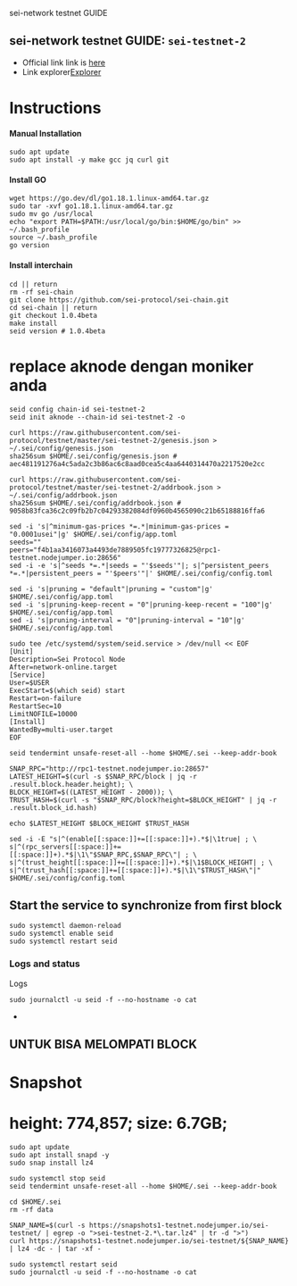 
sei-network testnet GUIDE


## sei-network testnet GUIDE: `sei-testnet-2`
- Official link link is [here](https://docs.seinetwork.io/nodes-and-validators/joining-testnets)
- Link explorer[Explorer](https://sei.explorers.guru/)
# Instructions
#### Manual Installation
```
sudo apt update
sudo apt install -y make gcc jq curl git
```
#### Install GO
```
wget https://go.dev/dl/go1.18.1.linux-amd64.tar.gz
sudo tar -xvf go1.18.1.linux-amd64.tar.gz
sudo mv go /usr/local
echo "export PATH=$PATH:/usr/local/go/bin:$HOME/go/bin" >> ~/.bash_profile
source ~/.bash_profile
go version
```
#### Install **interchain**
```
cd || return
rm -rf sei-chain
git clone https://github.com/sei-protocol/sei-chain.git
cd sei-chain || return
git checkout 1.0.4beta
make install
seid version # 1.0.4beta
```
# replace aknode dengan moniker anda
```
seid config chain-id sei-testnet-2
seid init aknode --chain-id sei-testnet-2 -o
```
```
curl https://raw.githubusercontent.com/sei-protocol/testnet/master/sei-testnet-2/genesis.json > ~/.sei/config/genesis.json
sha256sum $HOME/.sei/config/genesis.json # aec481191276a4c5ada2c3b86ac6c8aad0cea5c4aa6440314470a2217520e2cc
```
```
curl https://raw.githubusercontent.com/sei-protocol/testnet/master/sei-testnet-2/addrbook.json > ~/.sei/config/addrbook.json
sha256sum $HOME/.sei/config/addrbook.json # 9058b83fca36c2c09fb2b7c04293382084df0960b4565090c21b65188816ffa6
```
```
sed -i 's|^minimum-gas-prices *=.*|minimum-gas-prices = "0.0001usei"|g' $HOME/.sei/config/app.toml
seeds=""
peers="f4b1aa3416073a4493de7889505fc19777326825@rpc1-testnet.nodejumper.io:28656"
sed -i -e 's|^seeds *=.*|seeds = "'$seeds'"|; s|^persistent_peers *=.*|persistent_peers = "'$peers'"|' $HOME/.sei/config/config.toml
```
```
sed -i 's|pruning = "default"|pruning = "custom"|g' $HOME/.sei/config/app.toml
sed -i 's|pruning-keep-recent = "0"|pruning-keep-recent = "100"|g' $HOME/.sei/config/app.toml
sed -i 's|pruning-interval = "0"|pruning-interval = "10"|g' $HOME/.sei/config/app.toml
```
```
sudo tee /etc/systemd/system/seid.service > /dev/null << EOF
[Unit]
Description=Sei Protocol Node
After=network-online.target
[Service]
User=$USER
ExecStart=$(which seid) start
Restart=on-failure
RestartSec=10
LimitNOFILE=10000
[Install]
WantedBy=multi-user.target
EOF
```
```
seid tendermint unsafe-reset-all --home $HOME/.sei --keep-addr-book
```
```
SNAP_RPC="http://rpc1-testnet.nodejumper.io:28657"
LATEST_HEIGHT=$(curl -s $SNAP_RPC/block | jq -r .result.block.header.height); \
BLOCK_HEIGHT=$((LATEST_HEIGHT - 2000)); \
TRUST_HASH=$(curl -s "$SNAP_RPC/block?height=$BLOCK_HEIGHT" | jq -r .result.block_id.hash)
```

```
echo $LATEST_HEIGHT $BLOCK_HEIGHT $TRUST_HASH
```


```
sed -i -E "s|^(enable[[:space:]]+=[[:space:]]+).*$|\1true| ; \
s|^(rpc_servers[[:space:]]+=[[:space:]]+).*$|\1\"$SNAP_RPC,$SNAP_RPC\"| ; \
s|^(trust_height[[:space:]]+=[[:space:]]+).*$|\1$BLOCK_HEIGHT| ; \
s|^(trust_hash[[:space:]]+=[[:space:]]+).*$|\1\"$TRUST_HASH\"|" $HOME/.sei/config/config.toml
```
## Start the service to synchronize from first block
```
sudo systemctl daemon-reload
sudo systemctl enable seid
sudo systemctl restart seid
```
### Logs and status
Logs
```
sudo journalctl -u seid -f --no-hostname -o cat
```

- 
 UNTUK BISA MELOMPATI BLOCK
- 

# Snapshot

# height: 774,857; size: 6.7GB;

```
sudo apt update
sudo apt install snapd -y
sudo snap install lz4
```

```
sudo systemctl stop seid
seid tendermint unsafe-reset-all --home $HOME/.sei --keep-addr-book
```

```
cd $HOME/.sei
rm -rf data
```

```
SNAP_NAME=$(curl -s https://snapshots1-testnet.nodejumper.io/sei-testnet/ | egrep -o ">sei-testnet-2.*\.tar.lz4" | tr -d ">")
curl https://snapshots1-testnet.nodejumper.io/sei-testnet/${SNAP_NAME} | lz4 -dc - | tar -xf -
```

```
sudo systemctl restart seid
sudo journalctl -u seid -f --no-hostname -o cat
```